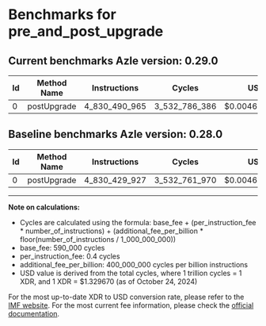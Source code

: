 # Benchmarks for pre_and_post_upgrade

## Current benchmarks Azle version: 0.29.0

| Id  | Method Name | Instructions  | Cycles        | USD           | USD/Million Calls | Change                           |
| --- | ----------- | ------------- | ------------- | ------------- | ----------------- | -------------------------------- |
| 0   | postUpgrade | 4_830_490_965 | 3_532_786_386 | $0.0046974401 | $4_697.44         | <font color="red">+61_038</font> |

## Baseline benchmarks Azle version: 0.28.0

| Id  | Method Name | Instructions  | Cycles        | USD           | USD/Million Calls |
| --- | ----------- | ------------- | ------------- | ------------- | ----------------- |
| 0   | postUpgrade | 4_830_429_927 | 3_532_761_970 | $0.0046974076 | $4_697.40         |

---

**Note on calculations:**

- Cycles are calculated using the formula: base_fee + (per_instruction_fee \* number_of_instructions) + (additional_fee_per_billion \* floor(number_of_instructions / 1_000_000_000))
- base_fee: 590_000 cycles
- per_instruction_fee: 0.4 cycles
- additional_fee_per_billion: 400_000_000 cycles per billion instructions
- USD value is derived from the total cycles, where 1 trillion cycles = 1 XDR, and 1 XDR = $1.329670 (as of October 24, 2024)

For the most up-to-date XDR to USD conversion rate, please refer to the [IMF website](https://www.imf.org/external/np/fin/data/rms_sdrv.aspx).
For the most current fee information, please check the [official documentation](https://internetcomputer.org/docs/current/developer-docs/gas-cost#execution).

